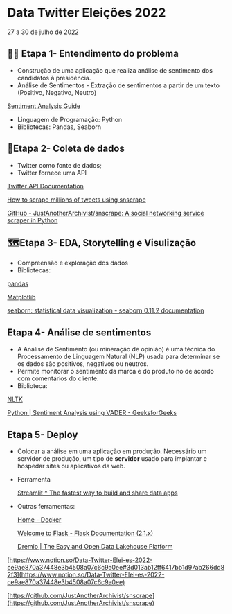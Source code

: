 # Data Twitter Eleições 2022

27 a 30 de julho de 2022

## 🤷‍♂️ **Etapa 1- Entendimento do problema**

- Construção de uma aplicação que realiza análise de sentimento dos candidatos à presidência.
- Análise de Sentimentos - Extração de sentimentos a partir de um texto (Positivo, Negativo, Neutro)

[Sentiment Analysis Guide](https://monkeylearn.com/sentiment-analysis/)

- Linguagem de Programação: Python
- Bibliotecas: Pandas, Seaborn

## 🚚**Etapa 2- Coleta de dados**

- Twitter como fonte de dados;
- Twitter fornece uma API

[Twitter API Documentation](https://developer.twitter.com/en/docs/twitter-api)

[How to scrape millions of tweets using snscrape](https://medium.com/dataseries/how-to-scrape-millions-of-tweets-using-snscrape-195ee3594721)

[GitHub - JustAnotherArchivist/snscrape: A social networking service scraper in Python](https://github.com/JustAnotherArchivist/snscrape)

## 🗺**Etapa 3- EDA, Storytelling e Visulização**

- Compreensão e exploração dos dados
- Bibliotecas:

[pandas](https://pandas.pydata.org/)

[Matplotlib](https://matplotlib.org/)

[seaborn: statistical data visualization - seaborn 0.11.2 documentation](https://seaborn.pydata.org/)

## **Etapa 4- Análise de sentimentos**

- A Análise de Sentimento (ou mineração de opinião) é uma técnica do Processamento de Linguagem Natural (NLP) usada para determinar se os dados são positivos, negativos ou neutros.
- Permite monitorar o sentimento da marca e do produto no de acordo com comentários do cliente.
- Biblioteca:

[NLTK](https://www.nltk.org/)

[Python | Sentiment Analysis using VADER - GeeksforGeeks](https://www.geeksforgeeks.org/python-sentiment-analysis-using-vader/)

## **Etapa 5- Deploy**

- Colocar a análise em uma aplicação em produção. Necessário  um servidor de produção, um tipo de **servidor** usado para implantar e hospedar sites ou aplicativos da web.
- Ferramenta
    
    [Streamlit * The fastest way to build and share data apps](https://streamlit.io/)
    
- Outras ferramentas:
    
    [Home - Docker](https://www.docker.com/)
    
    [Welcome to Flask - Flask Documentation (2.1.x)](https://flask.palletsprojects.com/en/2.1.x/)
    
    [Dremio | The Easy and Open Data Lakehouse Platform](https://www.dremio.com/)
    

[https://www.notion.so/Data-Twitter-Elei-es-2022-ce9ae870a37448e3b4508a07c6c9a0ee#3d013ab12ff6417bb1d97ab266dd82f3](https://www.notion.so/Data-Twitter-Elei-es-2022-ce9ae870a37448e3b4508a07c6c9a0ee)

[https://github.com/JustAnotherArchivist/snscrape](https://github.com/JustAnotherArchivist/snscrape)
